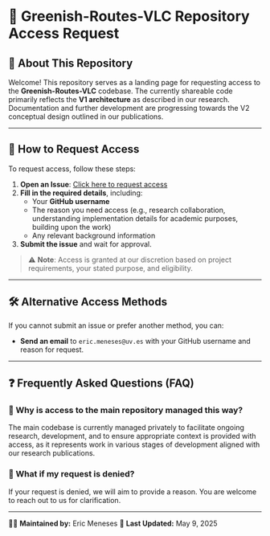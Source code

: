 # 🌱 Greenish-Routes-VLC Repository Access Request

## 📌 About This Repository
Welcome! This repository serves as a landing page for requesting access to the **Greenish-Routes-VLC** codebase. The currently shareable code primarily reflects the **V1 architecture** as described in our research. Documentation and further development are progressing towards the V2 conceptual design outlined in our publications.

---

## 🔑 How to Request Access
To request access, follow these steps:

1.  **Open an Issue**: [Click here to request access](../../issues/new?template=access_request.md)
2.  **Fill in the required details**, including:
    *   Your **GitHub username**
    *   The reason you need access (e.g., research collaboration, understanding implementation details for academic purposes, building upon the work)
    *   Any relevant background information
3.  **Submit the issue** and wait for approval.

> ⚠️ **Note**: Access is granted at our discretion based on project requirements, your stated purpose, and eligibility.

---

## 🛠 Alternative Access Methods
If you cannot submit an issue or prefer another method, you can:
-   **Send an email** to `eric.meneses@uv.es` with your GitHub username and reason for request.
---

## ❓ Frequently Asked Questions (FAQ)

### 📌 Why is access to the main repository managed this way?
The main codebase is currently managed privately to facilitate ongoing research, development, and to ensure appropriate context is provided with access, as it represents work in various stages of development aligned with our research publications.

### 📌 What if my request is denied?
If your request is denied, we will aim to provide a reason. You are welcome to reach out to us for clarification.

---

👨‍💻 **Maintained by:** Eric Meneses
📅 **Last Updated:** May 9, 2025 
